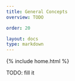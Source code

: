 ```yaml
---
title: General Concepts
overview: TODO

order: 20

layout: docs
type: markdown
---
```

{% include home.html %}

TODO: fill it
